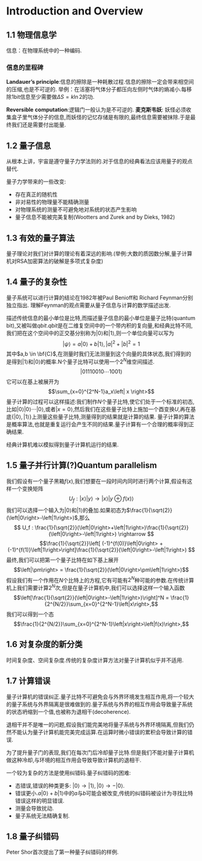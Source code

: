 
# Introduction and Overview

## 1.1 物理信息学

信息：在物理系统中的一种编码.

### 信息的里程碑

**Landauer’s principle**:信息的擦除是一种耗散过程.信息的擦除一定会带来相空间的压缩,也是不可逆的.
举例：在活塞将气体分子都压向左侧时气体的熵减小.每移除1bit信息至少需要做$\Delta S = k \ln 2$的功.

**Reversible** **computation**:逻辑门一般认为是不可逆的.
**麦克斯韦妖**: 妖怪必须收集盒子里气体分子的信息,而妖怪的记忆存储是有限的,最终信息需要被抹除.于是最终我们还是需要付出能量.

## 1.2 量子信息

从根本上讲，宇宙是遵守量子力学法则的.对于信息的经典看法应该用量子的观点替代.

量子力学带来的一些改变:

- 存在真正的随机性
- 非对易性的物理量不能精确测量
- 对物理系统的测量不可避免地对系统的状态产生影响
- 量子信息不能被完美复制(Wootters and Zurek and by Dieks, 1982)

## 1.3 有效的量子算法

量子理论对我们对计算的理论有着深远的影响.(举例:大数的质因数分解,量子计算机对RSA加密算法的破解是多项式复杂度)

## 1.4 量子的复杂性

量子系统可以进行计算的结论在1982年被Paul Benioff和 Richard Feynman分别独立指出.
理解Feynman的观点需要从量子信息与计算的数学描述出发.

描述传统信息的最小单位是比特,而描述量子信息的最小单位是量子比特(quantum bit),又被叫做$qbit$.$qbit$是在二维复空间中的一个带内积的复向量,和经典比特不同,我们把在这个空间中的正交基分别称为$\left|0 \right>$和$\left|1 \right>$,则一个单位向量可以写为 
$$\left| \psi \right> =a\left| 0 \right> + b\left| 1 \right>,|a|^2 + |b|^2 = 1$$
其中$a,b \in \bf{C}$,在测量时我们无法测量到这个向量的具体状态,我们得到的是得到$\left|1 \right>$和$\left|0 \right>$的概率.N个量子比特可以使用一个$2^N$维空间描述.
$$ \left| 01110010\cdots 1001\right> $$
它可以在基上被展开为
$$\sum_{x=0}^{2^N-1}a_x\left| x \right>$$
量子计算的过程可以这样描述:我们制作$N$个量子比特,使它们处于一个标准的初态,比如$\left|0 \right>\left|0 \right>\cdots\left|0 \right>$,或者$\left| x=0\right>$,然后我们在这些量子比特上施加一个酉变换$U$,再在基底$\{ \left| 0\right> ,\left| 1\right> \}$上测量这些量子比特,测量得到的结果就是计算的结果.
量子计算的算法是概率算法,也就是重复运行会产生不同的结果.量子计算有一个合理的概率得到正确结果.

经典计算机难以模拟得到量子计算机运行的结果.

## 1.5 量子并行计算(?)Quantum parallelism

我们假设有一个量子黑箱$f(x)$,我们想要在一段时间内同时进行两个计算,假设有这样一个变换矩阵
$$U_f:\left|x\right>\left|y\right> \rightarrow \left|x\right>\left|y \oplus f(x)\right>$$
我们可以选择一个输入为$\left|0\right>$和$\left|1\right>$的叠加.如果初态为$\frac{1}{\sqrt{2}}(\left|0\right>-\left|1\right>)$,那么
$$ U_f : \frac{1}{\sqrt{2}}(\left|0\right>+\left|1\right>)\frac{1}{\sqrt{2}}(\left|0\right>-\left|1\right>) \rightarrow 
$$
$$\frac{1}{\sqrt{2}}\left[ (-1)^{f(0)}\left|0\right> + (-1)^{f(1)}\left|1\right>\right]\frac{1}{\sqrt{2}}(\left|0\right>-\left|1\right>)
$$
最终,我们可以把第一个量子比特在如下基上展开
$$\left|\pm\right> = \frac{1}{\sqrt{2}}(\left|0\right>\pm\left|1\right>)$$
假设我们有一个作用在$N$个比特上的方程,它有可能有$2^N$种可能的参数.在传统计算机上我们需要计算$2^N$次,但是在量子计算机中,我们可以选择这样一个输入函数
$$\left[\frac{1}{\sqrt{2}}(\left|0\right>-\left|1\right>)\right]^N = \frac{1}{2^{N/2}}\sum_{x=0}^{2^N-1}\left|x\right>,$$
我们可以得到一个态
$$\frac{1}{2^{N/2}}\sum_{x=0}^{2^N-1}\left|x\right>\left|f(x)\right>,$$

## 1.6 对复杂度的新分类

时间复杂度、空间复杂度.传统的复杂度计算方法对量子计算机似乎并不适用.

## 1.7 计算错误

量子计算机的错误纠正.量子比特不可避免会与外界环境发生相互作用,将一个较大的量子系统与外界隔离是很难做到的.量子系统与外界的相互作用会导致量子系统的状态坍缩到一个值,也被称为退相干(decoherence).

退相干并不是唯一的问题,假设我们能完美地将量子系统与外界环境隔离,但我们仍然不能认为量子计算机能完美完成运算.在运算时微小错误的累积会导致计算的错误.

为了提升量子门的表现,我们在每次门后冷却量子比特.但是我们不能对量子计算机做这种冷却,与环境的相互作用会导致导致计算机的退相干.

一个较为复杂的方法是使用纠错码.量子纠错码的困难:
- 态错误,错误的种类更多: $\left|0\right> \rightarrow \left|1\right>, \left|0\right> \rightarrow -\left|0\right>$.
- 错误更小.$a\left|0\right>+b\left|1\right>$中的$a$与$b$可能会被改变,传统的纠错码被设计为寻找比特错误这样的明显错误.
- 测量会导致扰动.
- 量子系统无法精确复制.

## 1.8 量子纠错码

Peter Shor首次提出了第一种量子纠错码的样例.